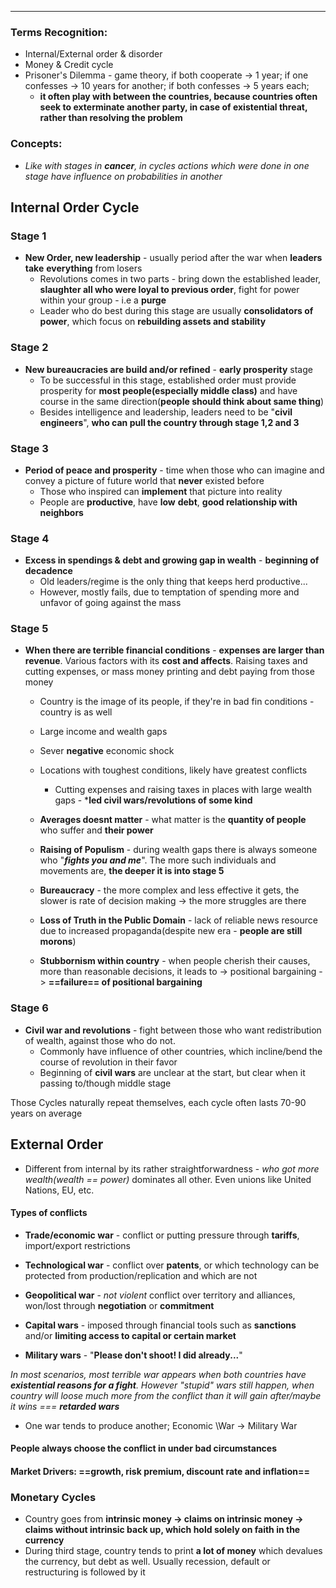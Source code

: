 ***
### Terms Recognition:
- Internal/External order & disorder
- Money & Credit cycle 
- Prisoner's Dilemma - game theory, if both cooperate -> 1 year; if one confesses -> 10 years for another; if both confesses -> 5 years each; 
	- **it often play with between the countries, because countries often seek to exterminate another party, in case of existential threat, rather than resolving the problem**  
### Concepts:

- *Like with stages in **cancer**, in cycles actions which were done in one stage have influence on probabilities in another* 

## Internal Order Cycle 
### Stage 1

- **New Order, new leadership** - usually period after the war when **leaders** **take** **everything** from losers 
	- Revolutions comes in two parts - bring down the established leader, **slaughter all who were loyal to previous order**, fight for power within your group - i.e a **purge** 
	- Leader who do best during this stage are usually **consolidators of power**, which focus on **rebuilding assets and stability**

### Stage 2

- **New bureaucracies are build and/or refined** - **early prosperity** stage
	- To be successful in this stage, established order must provide prosperity for **most people(especially middle class)** and have course in the same direction(**people should think about same thing**)
	- Besides intelligence and leadership, leaders need to be "**civil engineers**", **who can pull the country through stage 1,2 and 3**

### Stage 3

- **Period of peace and prosperity** - time when those who can imagine and convey a picture of future world that **never** existed before
	- Those who inspired can **implement** that picture into reality
	- People are **productive**, have **low** **debt**, **good relationship with neighbors** 

### Stage 4

- **Excess in spendings & debt and growing gap in wealth** - **beginning of decadence**  
	- Old leaders/regime is the only thing that keeps herd productive...
	- However, mostly fails, due to temptation of spending more and unfavor of going against the mass

### Stage 5

- **When there are terrible financial conditions** - **expenses are larger than revenue**. Various factors with its **cost and affects**. Raising taxes and cutting expenses, or mass money printing and debt paying from those money 
	- Country is the image of its people, if they're in bad fin conditions - country is as well
	- Large income and wealth gaps
	- Sever **negative** economic shock 

	- Locations with toughest conditions, likely have greatest conflicts
		- Cutting expenses and raising taxes in places with large wealth gaps - ***led civil wars/revolutions of some kind**
	
	- **Averages doesnt matter** - what matter is the **quantity of people** who suffer and **their power** 

	- **Raising of Populism** - during wealth gaps there is always someone who "***fights you and me***". The more such individuals and movements are, **the deeper it is into stage 5**
	- **Bureaucracy** - the more complex and less effective it gets, the slower is rate of decision making  -> the more struggles are there  
	- **Loss of Truth in the Public Domain** - lack of reliable news resource due to increased propaganda(despite new era - **people are still morons**) 
	- **Stubbornism within country** - when people cherish their causes, more than reasonable decisions, it leads to -> positional bargaining -> **==failure== of positional bargaining**      
### Stage 6

- **Civil war and revolutions** - fight between those who want redistribution of wealth, against those who do not.
	- Commonly have influence of other countries, which incline/bend the course of revolution in their favor
	- Beginning of **civil wars** are unclear at the start, but clear when it passing to/though middle stage


Those Cycles naturally repeat themselves, each cycle often lasts 70-90 years on average 


## External Order
- Different from internal by its rather straightforwardness - *who got more wealth(wealth == power)* dominates all other. Even unions like United Nations, EU, etc.

#### Types of conflicts 
- **Trade/economic war** - conflict or putting pressure through **tariffs**, import/export restrictions

- **Technological war** - conflict over **patents**, or which technology can be protected from production/replication and which are not

- **Geopolitical war** - *not violent* conflict over territory and alliances, won/lost through **negotiation** or **commitment**

- **Capital wars** - imposed through financial tools such as **sanctions** and/or **limiting access to capital or certain market** 

- **Military wars** - "**Please don't shoot! I did already...**"


*In most scenarios, most terrible war appears when both countries have **existential reasons for a fight**. However "stupid" wars still happen, when country will loose much more from the conflict than it will gain after/maybe it wins === **retarded wars***
 - One war tends to produce another; Economic \War -> Military War
#### People always choose the conflict in under bad circumstances


#### Market Drivers: ==growth, risk premium, discount rate and inflation==

### Monetary Cycles 
- Country goes from **intrinsic money -> claims on intrinsic money -> claims without intrinsic back up, which hold solely on faith in the currency** 
- During third stage, country tends to print **a lot of money** which devalues the currency, but debt as well. Usually recession, default or restructuring is followed by it  

